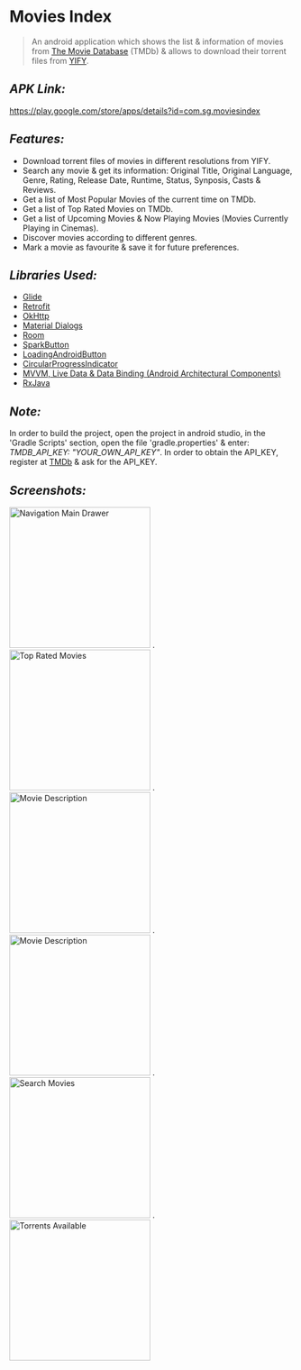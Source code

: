 # Movies Index
> An android application which shows the list & information of movies from [The Movie Database](https://www.themoviedb.org) (TMDb) & allows to download their torrent files from [YIFY](https://yts.mx/).


## *APK Link:*
https://play.google.com/store/apps/details?id=com.sg.moviesindex


## *Features:*
- Download torrent files of movies in different resolutions from YIFY.
- Search any movie & get its information: Original Title, Original Language, Genre, Rating, Release Date, Runtime, Status, Synposis, Casts & Reviews.
- Get a list of Most Popular Movies of the current time on TMDb.
- Get a list of Top Rated Movies on TMDb.
- Get a list of Upcoming Movies & Now Playing Movies (Movies Currently Playing in Cinemas).
- Discover movies according to different genres.
- Mark a movie as favourite & save it for future preferences.


## *Libraries Used:*
- [Glide](https://github.com/bumptech/glide)
- [Retrofit](https://github.com/square/retrofit)
- [OkHttp](https://github.com/square/okhttp)
- [Material Dialogs](https://github.com/afollestad/material-dialogs)
- [Room](https://developer.android.com/topic/libraries/architecture/room)
- [SparkButton](https://github.com/varunest/SparkButton)
- [LoadingAndroidButton](https://github.com/leandroBorgesFerreira/LoadingButtonAndroid)
- [CircularProgressIndicator](https://github.com/antonKozyriatskyi/CircularProgressIndicator)
- [MVVM, Live Data & Data Binding (Android Architectural Components)](https://developer.android.com/topic/libraries/architecture)
- [RxJava](https://github.com/ReactiveX/RxJava)


## *Note:*
In order to build the project, open the project in android studio, in the 'Gradle Scripts' section, open the file 'gradle.properties' & enter: *TMDB_API_KEY: "YOUR_OWN_API_KEY"*. In order to obtain the API_KEY, register at [TMDb](https://www.themoviedb.org) & ask for the API_KEY.


## *Screenshots:*
<img src="https://user-images.githubusercontent.com/38679082/90988509-e0fe7a00-e5b0-11ea-96dc-32ad0102550f.png" alt="Navigation Main Drawer" width="250"/> .    <img src="https://user-images.githubusercontent.com/38679082/81001550-86a4a680-8e65-11ea-8447-ffdbd480c12c.png" alt="Top Rated Movies" width="250"/> .    <img src="https://user-images.githubusercontent.com/38679082/90988505-dcd25c80-e5b0-11ea-868c-b117e14721c5.png" alt="Movie Description" width="250"/> .    <img src="https://user-images.githubusercontent.com/38679082/90988507-de9c2000-e5b0-11ea-9c64-8e1389916ebd.png" alt="Movie Description" width="250"/> .    <img src="https://user-images.githubusercontent.com/38679082/81001576-9328ff00-8e65-11ea-80d8-235961f55345.png" alt="Search Movies" width="250"/> .    <img src="https://user-images.githubusercontent.com/38679082/90988501-d80da880-e5b0-11ea-93ef-302e0198dbc0.png" alt="Torrents Available" width="250"/>
